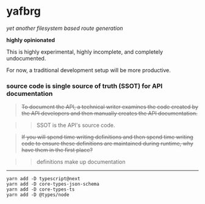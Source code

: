 # yafbrg

*yet another filesystem based route generation*

**highly opinionated**


This is highly experimental, highly incomplete, and completely undocumented.

For now, a traditional development setup will be more productive.

### source code is single source of truth (SSOT) for API documentation


> ~~To document the API, a technical writer examines the code created by the API developers and then manually creates the API documentation.~~

>> SSOT is the API's source code.

> ~~If you will spend time writing definitions and then spend time writing code to ensure these definitions are maintained during runtime, why have them in the first place?~~

>> definitions make up documentation

-------
```
yarn add -D typescript@next
yarn add -D core-types-json-schema
yarn add -D core-types-ts
yarn add -D @types/node



```
